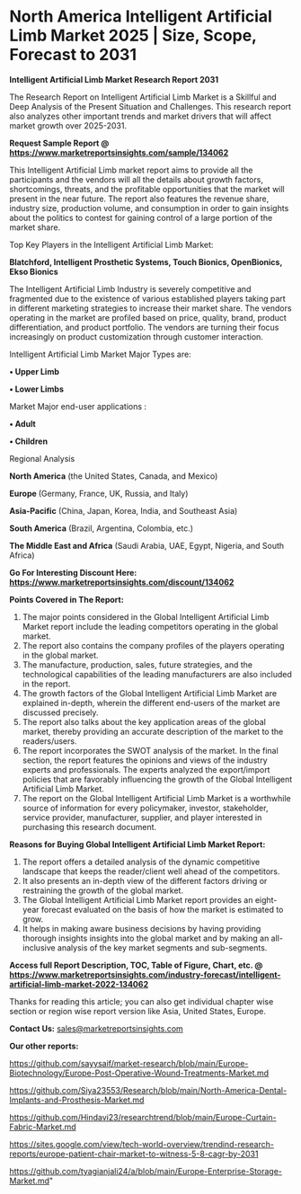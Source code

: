 # North America Intelligent Artificial Limb Market 2025 | Size, Scope, Forecast to 2031

<strong>Intelligent Artificial Limb Market Research Report 2031</strong>

The Research Report on Intelligent Artificial Limb Market is a Skillful and Deep Analysis of the Present Situation and Challenges. This research report also analyzes other important trends and market drivers that will affect market growth over 2025-2031.

<strong>Request Sample Report @ <a href=https://www.marketreportsinsights.com/sample/134062>https://www.marketreportsinsights.com/sample/134062</a></strong>

This Intelligent Artificial Limb market report aims to provide all the participants and the vendors will all the details about growth factors, shortcomings, threats, and the profitable opportunities that the market will present in the near future. The report also features the revenue share, industry size, production volume, and consumption in order to gain insights about the politics to contest for gaining control of a large portion of the market share.

Top Key Players in the Intelligent Artificial Limb Market:

<strong>Blatchford, Intelligent Prosthetic Systems, Touch Bionics, OpenBionics, Ekso Bionics</strong>

The Intelligent Artificial Limb Industry is severely competitive and fragmented due to the existence of various established players taking part in different marketing strategies to increase their market share. The vendors operating in the market are profiled based on price, quality, brand, product differentiation, and product portfolio. The vendors are turning their focus increasingly on product customization through customer interaction.

Intelligent Artificial Limb Market Major Types are:

<strong>• Upper Limb

• Lower Limbs</strong>

Market Major end-user applications :

<strong>• Adult

• Children</strong>

Regional Analysis

</u><strong><b>North America</b></strong> (the United States, Canada, and Mexico)

<strong><b>Europe </b></strong>(Germany, France, UK, Russia, and Italy)

<strong><b>Asia-Pacific</b></strong> (China, Japan, Korea, India, and Southeast Asia)

<strong><b>South America</b></strong> (Brazil, Argentina, Colombia, etc.)

<strong><b>The Middle East and Africa</b></strong> (Saudi Arabia, UAE, Egypt, Nigeria, and South Africa)

<strong>Go For Interesting Discount Here: <a href=https://www.marketreportsinsights.com/discount/134062>https://www.marketreportsinsights.com/discount/134062</a></strong>

<strong>Points Covered in The Report:</strong>
<ol>
  <li>The major points considered in the Global Intelligent Artificial Limb Market report include the leading competitors operating in the global market.</li>
  <li>The report also contains the company profiles of the players operating in the global market.</li>
  <li>The manufacture, production, sales, future strategies, and the technological capabilities of the leading manufacturers are also included in the report.</li>
  <li>The growth factors of the Global Intelligent Artificial Limb Market are explained in-depth, wherein the different end-users of the market are discussed precisely.</li>
  <li>The report also talks about the key application areas of the global market, thereby providing an accurate description of the market to the readers/users.</li>
  <li>The report incorporates the SWOT analysis of the market. In the final section, the report features the opinions and views of the industry experts and professionals. The experts analyzed the export/import policies that are favorably influencing the growth of the Global Intelligent Artificial Limb Market.</li>
  <li>The report on the Global Intelligent Artificial Limb Market is a worthwhile source of information for every policymaker, investor, stakeholder, service provider, manufacturer, supplier, and player interested in purchasing this research document.</li>
</ol>
<strong>Reasons for Buying Global Intelligent Artificial Limb Market Report:</strong>

<ol>
  <li>The report offers a detailed analysis of the dynamic competitive landscape that keeps the reader/client well ahead of the competitors.</li>
  <li>It also presents an in-depth view of the different factors driving or restraining the growth of the global market.</li>
  <li>The Global Intelligent Artificial Limb Market report provides an eight-year forecast evaluated on the basis of how the market is estimated to grow.</li>
  <li>It helps in making aware business decisions by having providing thorough insights insights into the global market and by making an all-inclusive analysis of the key market segments and sub-segments.</li>
</ol>
<strong>Access full Report Description, TOC, Table of Figure, Chart, etc. @ <a href=https://www.marketreportsinsights.com/industry-forecast/intelligent-artificial-limb-market-2022-134062>https://www.marketreportsinsights.com/industry-forecast/intelligent-artificial-limb-market-2022-134062</a></strong>


Thanks for reading this article; you can also get individual chapter wise section or region wise report version like Asia, United States, Europe.

<strong>Contact Us:</strong>
sales@marketreportsinsights.com

<strong>Our other reports:</strong>

<a href=https://github.com/sayysaif/market-research/blob/main/Europe-Biotechnology/Europe-Post-Operative-Wound-Treatments-Market.md>https://github.com/sayysaif/market-research/blob/main/Europe-Biotechnology/Europe-Post-Operative-Wound-Treatments-Market.md</a>

<a href=https://github.com/Siya23553/Research/blob/main/North-America-Dental-Implants-and-Prosthesis-Market.md>https://github.com/Siya23553/Research/blob/main/North-America-Dental-Implants-and-Prosthesis-Market.md</a>

<a href=https://github.com/Hindavi23/researchtrend/blob/main/Europe-Curtain-Fabric-Market.md>https://github.com/Hindavi23/researchtrend/blob/main/Europe-Curtain-Fabric-Market.md</a>

<a href=https://sites.google.com/view/tech-world-overview/trendind-research-reports/europe-patient-chair-market-to-witness-5-8-cagr-by-2031>https://sites.google.com/view/tech-world-overview/trendind-research-reports/europe-patient-chair-market-to-witness-5-8-cagr-by-2031</a>

<a href=https://github.com/tyagianjali24/a/blob/main/Europe-Enterprise-Storage-Market.md>https://github.com/tyagianjali24/a/blob/main/Europe-Enterprise-Storage-Market.md</a>"

